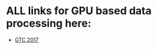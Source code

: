 # ALL links for GPU based data processing here:

* [GTC 2017](https://github.com/ContinuumIO/gtc2017-numba)
